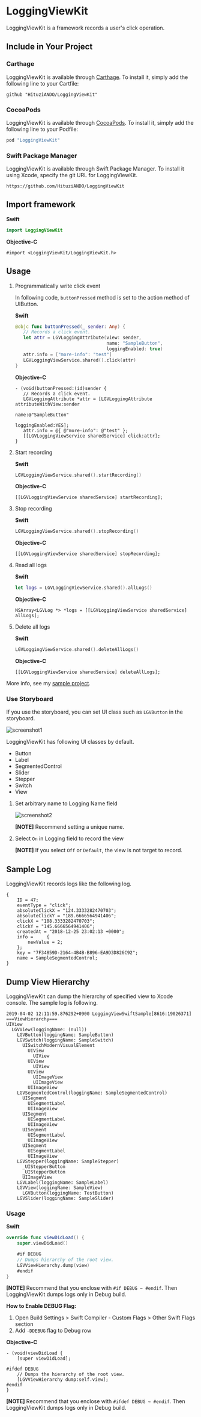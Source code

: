 # LoggingViewKit

LoggingViewKit is a framework records a user's click operation.

## Include in Your Project

### Carthage

LoggingViewKit is available through [Carthage](https://github.com/Carthage/Carthage). To install it, simply add the following line to your Cartfile:

```
github "HituziANDO/LoggingViewKit"
```

### CocoaPods

LoggingViewKit is available through [CocoaPods](http://cocoapods.org). To install
it, simply add the following line to your Podfile:

```ruby
pod "LoggingViewKit"
```

### Swift Package Manager

LoggingViewKit is available through Swift Package Manager. To install it using Xcode, specify the git URL for LoggingViewKit.

```
https://github.com/HituziANDO/LoggingViewKit
```

## Import framework

**Swift**

```swift
import LoggingViewKit
```

**Objective-C**

```objc
#import <LoggingViewKit/LoggingViewKit.h>
```

## Usage

1. Programmatically write click event
	
	In following code, `buttonPressed` method is set to the action method of UIButton.
	
	**Swift**
	
	```swift
	@objc func buttonPressed(_ sender: Any) {
       // Records a click event.
       let attr = LGVLoggingAttribute(view: sender,
                                      name: "SampleButton",
                                      loggingEnabled: true)
       attr.info = ["more-info": "test"]
       LGVLoggingViewService.shared().click(attr)
   }
	```
	
	**Objective-C**
	
	```objc
	- (void)buttonPressed:(id)sender {
       // Records a click event.
       LGVLoggingAttribute *attr = [LGVLoggingAttribute attributeWithView:sender
                                                                     name:@"SampleButton"
                                                           loggingEnabled:YES];
       attr.info = @{ @"more-info": @"test" };
       [[LGVLoggingViewService sharedService] click:attr];
   }
	```

1. Start recording
	
	**Swift**
	
	```swift	
	LGVLoggingViewService.shared().startRecording()
	```
	
	**Objective-C**
	
	```objc	
	[[LGVLoggingViewService sharedService] startRecording];
	```	

1. Stop recording
	
	**Swift**
	
	```swift
	LGVLoggingViewService.shared().stopRecording()
	```
	
	**Objective-C**
	
	```objc
	[[LGVLoggingViewService sharedService] stopRecording];
	```

1. Read all logs
	
	**Swift**
	
	```swift
	let logs = LGVLoggingViewService.shared().allLogs()
	```
	
	**Objective-C**
	
	```objc
	NSArray<LGVLog *> *logs = [[LGVLoggingViewService sharedService] allLogs];
	```

1. Delete all logs
	
	**Swift**
	
	```swift
	LGVLoggingViewService.shared().deleteAllLogs()
	```
	
	**Objective-C**
	
	```objc
	[[LGVLoggingViewService sharedService] deleteAllLogs];
	```

More info, see my [sample project](https://github.com/HituziANDO/LoggingViewKit/tree/master/Sample).

### Use Storyboard

If you use the storyboard, you can set UI class such as `LGVButton` in the storyboard.

![screenshot1](./readme-images/screenshot1.png)

LoggingViewKit has following UI classes by default.

- Button
- Label
- SegmentedControl
- Slider
- Stepper
- Switch
- View

1. Set arbitrary name to Logging Name field

	![screenshot2](./readme-images/screenshot2.png)
	
	**[NOTE]** Recommend setting a unique name.
	
1. Select `On` in Logging field to record the view
	
	**[NOTE]** If you select `Off` or `Default`, the view is not target to record.

## Sample Log

LoggingViewKit records logs like the following log.

```
{
    ID = 47;
    eventType = "click";
    absoluteClickX = "124.3333282470703";
    absoluteClickY = "189.6666564941406";
    clickX = "108.3333282470703";
    clickY = "145.6666564941406";
    createdAt = "2018-12-25 23:02:13 +0000";
    info =     {
        newValue = 2;
    };
    key = "7F34859D-2164-4B4B-B896-EA9D3D826C92";
    name = SampleSegmentedControl;
}
```

## Dump View Hierarchy

LoggingViewKit can dump the hierarchy of specified view to Xcode console. The sample log is following.

```
2019-04-02 12:11:59.876292+0900 LoggingViewSwiftSample[8616:19026371] ===ViewHierarchy===
UIView
  LGVView(loggingName: (null))
    LGVButton(loggingName: SampleButton)
    LGVSwitch(loggingName: SampleSwitch)
      UISwitchModernVisualElement
        UIView
          UIView
        UIView
          UIView
        UIView
          UIImageView
          UIImageView
        UIImageView
    LGVSegmentedControl(loggingName: SampleSegmentedControl)
      UISegment
        UISegmentLabel
        UIImageView
      UISegment
        UISegmentLabel
        UIImageView
      UISegment
        UISegmentLabel
        UIImageView
      UISegment
        UISegmentLabel
        UIImageView
    LGVStepper(loggingName: SampleStepper)
      _UIStepperButton
      _UIStepperButton
      UIImageView
    LGVLabel(loggingName: SampleLabel)
    LGVView(loggingName: SampleView)
      LGVButton(loggingName: TestButton)
    LGVSlider(loggingName: SampleSlider)
```

### Usage

**Swift**

```swift
override func viewDidLoad() {
    super.viewDidLoad()

    #if DEBUG
    // Dumps hierarchy of the root view.
    LGVViewHierarchy.dump(view)
    #endif
}
```

**[NOTE]** Recommend that you enclose with `#if DEBUG ~ #endif`. Then LoggingViewKit dumps logs only in Debug build.

**How to Enable DEBUG Flag:**

1. Open Build Settings > Swift Compiler - Custom Flags > Other Swift Flags section
1. Add `-DDEBUG` flag to Debug row

**Objective-C**

```objc
- (void)viewDidLoad {
    [super viewDidLoad];

#ifdef DEBUG
    // Dumps the hierarchy of the root view.
    [LGVViewHierarchy dump:self.view];
#endif
}
```

**[NOTE]** Recommend that you enclose with `#ifdef DEBUG ~ #endif`. Then LoggingViewKit dumps logs only in Debug build.
